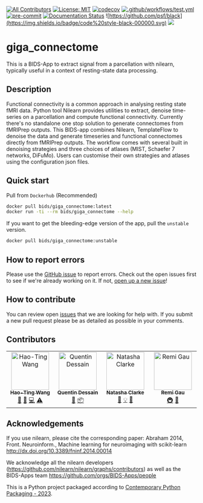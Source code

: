 [![All Contributors](https://img.shields.io/github/all-contributors/bids-apps/giga_connectome?color=ee8449&style=flat)](#contributors)
[![License: MIT](https://img.shields.io/badge/License-MIT-yellow.svg)](https://opensource.org/licenses/MIT)
[![codecov](https://codecov.io/gh/bids-apps/giga_connectome/branch/main/graph/badge.svg?token=P4EGV7NKZ8)](https://codecov.io/gh/bids-apps/giga_connectome)
[![.github/workflows/test.yml](https://github.com/bids-apps/giga_connectome/actions/workflows/test.yml/badge.svg)](https://github.com/bids-apps/giga_connectome/actions/workflows/test.yml)
[![pre-commit](https://github.com/bids-apps/giga_connectome/actions/workflows/run_precommit.yml/badge.svg)](https://github.com/bids-apps/giga_connectome/actions/workflows/run_precommit.yml)
[![Documentation Status](https://readthedocs.org/projects/giga-connectome/badge/?version=stable)](https://giga-connectome.readthedocs.io/en/latest/?badge=stable)
![https://github.com/psf/black](https://img.shields.io/badge/code%20style-black-000000.svg)
![](https://img.shields.io/docker/pulls/bids/giga_connectome)

# giga_connectome

This is a BIDS-App to extract signal from a parcellation with nilearn,
typically useful in a context of resting-state data processing.

## Description

Functional connectivity is a common approach in analysing resting state fMRI data. Python tool Nilearn
provides utilities to extract, denoise time-series on a parcellation and compute functional connectivity.
Currently there's no standalone one stop solution to generate connectomes from fMRIPrep outputs.
This BIDS-app combines Nilearn, TemplateFlow to denoise the data and generate timeseries and functional
connectomes directly from fMRIPrep outputs.
The workflow comes with several built in denoising strategies and three choices of atlases
(MIST, Schaefer 7 networks, DiFuMo).
Users can customise their own strategies and atlases using the configuration json files.

## Quick start

Pull from `Dockerhub` (Recommended)

```bash
docker pull bids/giga_connectome:latest
docker run -ti --rm bids/giga_connectome --help
```

If you want to get the bleeding-edge version of the app,
pull the `unstable` version.

```bash
docker pull bids/giga_connectome:unstable
```

## How to report errors

Please use the [GitHub issue](https://github.com/bids-apps/giga_connectome/issues) to report errors.
Check out the open issues first to see if we're already working on it.
If not, [open up a new issue](https://github.com/bids-apps/giga_connectome/issues/new)!

## How to contribute

You can review open [issues]((https://github.com/bids-apps/giga_connectome/issues)) that we are looking for help with.
If you submit a new pull request please be as detailed as possible in your comments.

## Contributors

<!-- ALL-CONTRIBUTORS-LIST:START - Do not remove or modify this section -->
<!-- prettier-ignore-start -->
<!-- markdownlint-disable -->
<table>
  <tbody>
    <tr>
      <td align="center" valign="top" width="14.28%"><a href="https://wanghaoting.com/"><img src="https://avatars.githubusercontent.com/u/13743617?v=4?s=100" width="100px;" alt="Hao-Ting Wang"/><br /><sub><b>Hao-Ting Wang</b></sub></a><br /><a href="#ideas-htwangtw" title="Ideas, Planning, & Feedback">🤔</a> <a href="#research-htwangtw" title="Research">🔬</a> <a href="#code-htwangtw" title="Code">💻</a> <a href="#test-htwangtw" title="Tests">⚠️</a></td>
      <td align="center" valign="top" width="14.28%"><a href="https://github.com/Hyedryn"><img src="https://avatars.githubusercontent.com/u/5383293?v=4?s=100" width="100px;" alt="Quentin Dessain"/><br /><sub><b>Quentin Dessain</b></sub></a><br /><a href="#userTesting-Hyedryn" title="User Testing">📓</a> <a href="#platform-Hyedryn" title="Packaging/porting to new platform">📦</a></td>
      <td align="center" valign="top" width="14.28%"><a href="https://github.com/clarkenj"><img src="https://avatars.githubusercontent.com/u/57987005?v=4?s=100" width="100px;" alt="Natasha Clarke"/><br /><sub><b>Natasha Clarke</b></sub></a><br /><a href="#userTesting-clarkenj" title="User Testing">📓</a> <a href="#example-clarkenj" title="Examples">💡</a> <a href="#bug-clarkenj" title="Bug reports">🐛</a></td>
      <td align="center" valign="top" width="14.28%"><a href="https://remi-gau.github.io/"><img src="https://avatars.githubusercontent.com/u/6961185?v=4?s=100" width="100px;" alt="Remi Gau"/><br /><sub><b>Remi Gau</b></sub></a><br /><a href="#infra-Remi-Gau" title="Infrastructure (Hosting, Build-Tools, etc)">🚇</a> <a href="#maintenance-Remi-Gau" title="Maintenance">🚧</a></td>
    </tr>
  </tbody>
</table>

<!-- markdownlint-restore -->
<!-- prettier-ignore-end -->

<!-- ALL-CONTRIBUTORS-LIST:END -->

## Acknowledgements

If you use nilearn, please cite the corresponding paper: Abraham 2014,
Front. Neuroinform., Machine learning for neuroimaging with scikit-learn
http://dx.doi.org/10.3389/fninf.2014.00014

We acknowledge all the nilearn developers
(https://github.com/nilearn/nilearn/graphs/contributors)
as well as the BIDS-Apps team
https://github.com/orgs/BIDS-Apps/people

This is a Python project packaged according to [Contemporary Python Packaging - 2023][].

[Contemporary Python Packaging - 2023]: https://effigies.gitlab.io/posts/python-packaging-2023/
